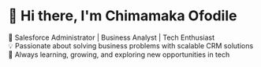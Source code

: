 # 👋 Hi there, I'm Chimamaka Ofodile

🎯 Salesforce Administrator | Business Analyst | Tech Enthusiast  
💡 Passionate about solving business problems with scalable CRM solutions  
🌱 Always learning, growing, and exploring new opportunities in tech
